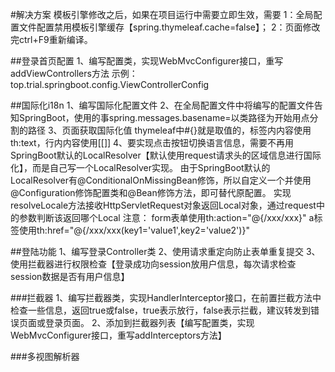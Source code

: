 #解决方案
模板引擎修改之后，如果在项目运行中需要立即生效，需要
    1：全局配置文件配置禁用模板引擎缓存【spring.thymeleaf.cache=false】；
    2：页面修改完ctrl+F9重新编译。

##登录首页配置
1、编写配置类，实现WebMvcConfigurer接口，重写addViewControllers方法
示例：
    top.trial.springboot.config.ViewControllerConfig

##国际化i18n
1、编写国际化配置文件
2、在全局配置文件中将编写的配置文件告知SpringBoot，使用的事spring.messages.basename=以类路径为开始用点分割的路径
3、页面获取国际化值
    thymeleaf中#{}就是取值的，标签内内容使用th:text，行内内容使用[[]]
4、要实现点击按钮切换语言信息，需要不再用SpringBoot默认的LocalResolver【默认使用request请求头的区域信息进行国际化】，而是自己写一个LocalResolver实现。
    由于SpringBoot默认的LocalResolver有@ConditionalOnMissingBean修饰，所以自定义一个并使用@Configuration修饰配置类和@Bean修饰方法，即可替代原配置。
    实现resolveLocale方法接收HttpServletRequest对象返回Local对象，通过request中的参数判断该返回哪个Local
    注意：
    form表单使用th:action="@{/xxx/xxx}"
    a标签使用th:href="@{/xxx/xxx(key1='value1',key2='value2')}"

##登陆功能
1、编写登录Controller类
2、使用请求重定向防止表单重复提交
3、使用拦截器进行权限检查【登录成功向session放用户信息，每次请求检查session数据是否有用户信息】


###拦截器
1、编写拦截器类，实现HandlerInterceptor接口，在前置拦截方法中检查一些信息，返回true或false，true表示放行，false表示拦截，建议转发到错误页面或登录页面。
2、添加到拦截器列表【编写配置类，实现WebMvcConfigurer接口，重写addInterceptors方法】


###多视图解析器
